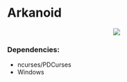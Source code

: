 # Arkanoid

<p align="center">
  <img src ="https://i.imgur.com/m8Jr1GN.png" />
</p>

### Dependencies:
- ncurses/PDCurses
- Windows
